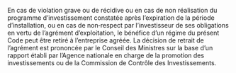 En cas de violation grave ou de récidive ou en cas de non réalisation du programme d’investissement constatée après l’expiration de la période d’installation, ou en cas de non‐respect par l’investisseur de ses obligations en vertu de l’agrément d’exploitation, le bénéfice d’un régime du présent Code peut être retiré à l’entreprise agréée. La décision de retrait de l’agrément est prononcée par le Conseil des Ministres sur la base d’un rapport établi par l’Agence nationale en charge de la promotion des investissements ou de la Commission de Contrôle des Investissements.